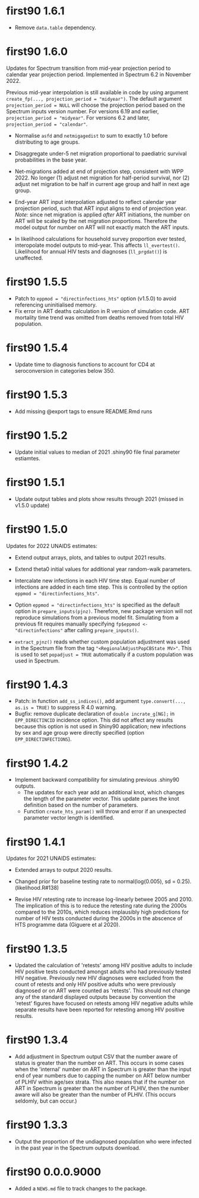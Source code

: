 # first90 1.6.1

* Remove `data.table` dependency.

# first90 1.6.0

Updates for Spectrum transition from mid-year projection period to calendar year
projection period. Implemented in Spectrum 6.2 in November 2022.

Previous mid-year interpolation is still available in code by using argument
`create_fp(..., projection_period = "midyear")`. The default argument 
`projection_period = NULL` will choose the projection period based on the 
Spectrum inputs version number. For versions 6.19 and earlier,
`projection_period = "midyear"`. For versions 6.2 and later, `projection_period =
"calendar"`.


* Normalise `asfd` and `netmigagedist` to sum to exactly 1.0 before distributing
  to age groups.
* Disaggregate under-5 net migration proportional to paediatric survival probabilities
  in the base year.

* Net-migrations added at end of projection step, consistent with WPP 2022. No longer 
  (1) adjust net migration for half-period survival, nor (2) adjust net migration to 
  be half in current age group and half in next age group.
  
* End-year ART input interpolation adjusted to reflect calendar year projection period,
  such that ART input aligns to end of projection year. 
  _Note:_ since net migration is applied _after_ ART initiations, the number on ART will
  be scaled by the net migration proportions. Therefore the model output for number on
  ART will not exactly match the ART inputs.
  
* In likelihood calculations for household survey proportion ever tested, interopolate
  model outputs to mid-year. This affects `ll_evertest()`. Likelihood for annual 
  HIV tests and diagnoses (`ll_prgdat()`) is unaffected.
  
  
# first90 1.5.5

* Patch to `eppmod = "directinfections_hts"` option (v1.5.0) to avoid referencing 
  uninitialised memory.
* Fix error in ART deaths calculation in R version of simulation code. ART mortality time trend
  was omitted from deaths removed from total HIV population.

# first90 1.5.4

* Update time to diagnosis functions to account for CD4 at seroconversion in categories below 350.

# first90 1.5.3

* Add missing @export tags to ensure README.Rmd runs

# first90 1.5.2

* Update initial values to median of 2021 .shiny90 file final parameter estiamtes.

# first90 1.5.1

* Update output tables and plots show results through 2021 (missed in v1.5.0 update)

# first90 1.5.0

Updates for 2022 UNAIDS estimates:

* Extend output arrays, plots, and tables to output 2021 results.
* Extend theta0 initial values for additional year random-walk parameters.

* Intercalate new infections in each HIV time step. Equal number of infections are added in each time step. This is controlled by the option `eppmod = "directinfections_hts"`.
* Option `eppmod = "directinfections_hts"` is specified as the default option in 
  `prepare_inputs(pjnz)`. Therefore, new package version will not reproduce simulations
  from a previous model fit. Simulating from a previous fit requires manually specifying
  `fp$eppmod <- "directinfections"` after calling `prepare_inputs()`.
  
* `extract_pjnz()` reads whether custom population adjustment was used in the Spectrum file from the tag `"<RegionalAdjustPopCBState MV>"`. This is used to set `popadjust = TRUE` automatically if a custom population was used in Spectrum.

# first90 1.4.3

* Patch: in function `add_ss_indices()`, add argument `type.convert(..., as.is = TRUE)` 
  to suppress R 4.0 warning.
* Bugfix: remove duplicate declaration of `double incrate_g[NG];` in `EPP_DIRECTINCID` incidence
  option. This did not affect any results because this option is not used in Shiny90 application; 
  new infections by sex and age group were directly specified (option `EPP_DIRECTINFECTIONS`).

# first90 1.4.2

* Implement backward compatibility for simulating previous .shiny90 outputs.
  * The updates for each year add an additional knot, which changes the length
    of the parameter vector. This update parses the knot definition based on 
    the number of parameters.
  * Function `create_hts_param()` will throw and error if an unexpected parameter
    vector length is identified. 
  
# first90 1.4.1

Updates for 2021 UNAIDS estimates:

* Extended arrays to output 2020 results.

* Changed prior for baseline testing rate to normal(log(0.005), sd = 0.25). (likelihood.R#138)
  
* Revise HIV retesting rate to increase log-linearly betwee 2005 and 2010. The 
  implication of this is to reduce the retesting rate during the 2000s compared
  to the 2010s, which reduces implausibly high predictions for number of HIV
  tests conducted during the 2000s in the abscence of HTS programme data (Giguere et al 2020).

# first90 1.3.5

* Updated the calculation of 'retests' among HIV positive adults to include HIV positive
  tests conducted amongst adults who had previously tested HIV negative. Previously new
  HIV diagnoses were excluded from the count of retests and only HIV positive adults who 
  were previously diagnosed or on ART were counted as 'retests'.  This should not change
  any of the standard displayed outputs because by convention the 'retest' figures have
  focused on retests among HIV negative adults while separate results have been reported
  for retesting among HIV positive results.


# first90 1.3.4

* Add adjustment in Spectrum output CSV that the number aware of status is
  greater than the number on ART. This occurs in some cases when the 
  'internal' number on ART in Spectrum is greater than the input end of
  year numbers due to capping the number on ART below number of PLHIV 
  within age/sex strata.  This also means that if the number on ART 
  in Spectrum is greater than the number of PLHIV, then the number aware
  will also be greater than the number of PLHIV. (This occurs seldomly,
  but can occur.)

# first90 1.3.3

* Output the proportion of the undiagnosed population who were infected 
  in the past year in the Spectrum outputs download.

# first90 0.0.0.9000

* Added a `NEWS.md` file to track changes to the package.
